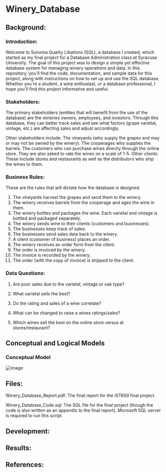 # Winery_Database

## Background:

### Introduction:

Welcome to Sonoma Quality Libations (SQL), a database I created, which started as my final project for a Database Administration class at Syracuse University. The goal of this project was to design a simple yet effective database system for managing winery operations and data. In this repository, you'll find the code, documentation, and sample data for this project, along with instructions on how to set up and use the SQL database. Whether you're a student, a wine enthusiast, or a database professional, I hope you'll find this project informative and useful.

### Stakeholders:

The primary stakeholders (entities that will benefit from the use of the database) are the wineries owners, employees, and investors. Through this database, they can better track sales and see what factors (grape varietal, vintage, etc.) are affecting sales and adjust accordingly.

Other stakeholders include:
The vineyards (who supply the grapes and may or may not be owned by the winery). 
The cooperages who supplies the barrels. 
The customers who can purchase wines directly through the online store. They are also asked to rate the wines on a scale of 1-5. 
Other clients: These include stores and restaurants as well as the distributors who ship the wines to them. 

### Business Rules:

These are the rules that will dictate how the database is designed.

1. The vineyards harvest the grapes and send them to the winery. 
2. The winery receives barrels from the cooperage and ages the wine in them. 
3. The winery bottles and packages the wine. Each varietal and vintage is bottled and packaged separately. 
4. The winery sends wine to their clients (customers and businesses).
5. The businesses keep track of sales.
6. The businesses send sales data back to the winery.
7. A client (customer of business) places an order.
8. The winery receives an order form from the client.
9. The order is invoiced by the winery.
10. The invoice is recorded by the winery.
11. The order (with the copy of invoice) is shipped to the client.

### Data Questions: 

1. Are poor sales due to the varietal, vintage or oak type?

2. What varietal sells the best?

3. Do the rating and sales of a wine correlate?

4. What can be changed to raise a wines ratings/sales?

5. Which wines sell the best on the online store versus at stores/restaurant?

## Conceptual and Logical Models

### Conceptual Model

![image](https://github.com/ZChipman/Winery_Database/assets/87530934/3c2badc7-7f43-4223-9f11-7f204359f36d)
 
## Files:

Winery_Database_Report.pdf: The final report for the IST659 final project.

Winery_Database_Code.sql: The SQL file for the final project (though the code is also written as an appendix to the final report). Microsoft SQL server is required to run this script. 

## Development:

## Results:

## References:
